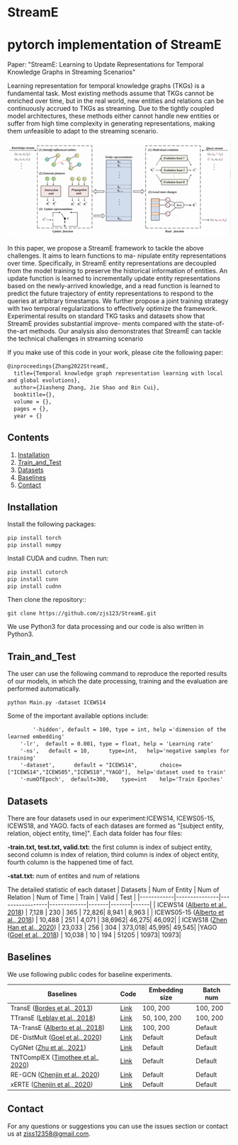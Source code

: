 # StreamE
# pytorch implementation of StreamE

Paper: "StreamE: Learning to Update Representations for Temporal Knowledge Graphs in Streaming Scenarios"

Learning representation for temporal knowledge graphs (TKGs)
is a fundamental task. Most existing methods assume that TKGs
cannot be enriched over time, but in the real world, new entities and
relations can be continuously accrued to TKGs as streaming. Due
to the tightly coupled model architectures, these methods either
cannot handle new entities or suffer from high time complexity in
generating representations, making them unfeasible to adapt to the
streaming scenario. 

<p align="center"><img src="StreamE.PNG"/></p>

In this paper, we propose a StreamE framework
to tackle the above challenges. It aims to learn functions to ma-
nipulate entity representations over time. Specifically, in StreamE
entity representations are decoupled from the model training to
preserve the historical information of entities. An update function
is learned to incrementally update entity representations based on
the newly-arrived knowledge, and a read function is learned to
predict the future trajectory of entity representations to respond
to the queries at arbitrary timestamps. We further propose a joint
training strategy with two temporal regularizations to effectively
optimize the framework. Experimental results on standard TKG
tasks and datasets show that StreamE provides substantial improve-
ments compared with the state-of-the-art methods. Our analysis
also demonstrates that StreamE can tackle the technical challenges
in streaming scenario

If you make use of this code in your work, please cite the following paper:

```
@inproceedings{Zhang2022StreamE,
  title={Temporal knowledge graph representation learning with local and global evolutions},
  author={Jiasheng Zhang, Jie Shao and Bin Cui},
  booktitle={},
  volume = {},
  pages = {},
  year = {}
```

## Contents
1. [Installation](#installation)
2. [Train_and_Test](#Train_and_Test)
3. [Datasets](#Datasets)
4. [Baselines](#Baselines)
5. [Contact](#contact)

## Installation

Install the following packages:

```
pip install torch
pip install numpy
```

Install CUDA and cudnn. Then run:

```
pip install cutorch
pip install cunn
pip install cudnn
```

Then clone the repository::

```
git clone https://github.com/zjs123/StreamE.git
```

We use Python3 for data processing and our code is also written in Python3. 

## Train_and_Test

The user can use the following command to reproduce the reported results of our models, in which the date processing, training and the evaluation are performed automatically.
```
python Main.py -dataset ICEWS14
```
Some of the important available options include:
```
        '-hidden', default = 100, type = int, help ='dimension of the learned embedding'
	'-lr',  default = 0.001, type = float, help = 'Learning rate'
	'-ns', 	 default = 10,   	type=int, 	help='negative samples for training'
	'-dataset', 	 default = "ICEWS14",   	choice=["ICEWS14","ICEWS05","ICEWS18","YAGO"], 	help='dataset used to train'
	'-numOfEpoch', 	default=300,	type=int	help='Train Epoches'
   ```

## Datasets

There are four datasets used in our experiment:ICEWS14, ICEWS05-15, ICEWS18, and YAGO. facts of each datases are formed as "[subject entity, relation, object entity, time]". Each data folder has four files: 

**-train.txt, test.txt, valid.txt:** the first column is index of subject entity, second column is index of relation, third column is index of object entity, fourth column is the happened time of fact.

**-stat.txt:** num of entites and num of relations

The detailed statistic of each dataset
| Datasets   | Num of Entity | Num of Relation | Num of Time | Train | Valid | Test |
|------------|---------------|-----------------|-------------|-------|-------|------|
| ICEWS14 ([Alberto et al., 2018](https://openreview.net/forum?id=pGIHq1m7PU))    | 7,128         | 230             | 365         | 72,826| 8,941 | 8,963 |
| ICEWS05-15 ([Alberto et al., 2018](https://openreview.net/forum?id=pGIHq1m7PU))  | 10,488        | 251             | 4,071       | 38,6962| 46,275| 46,092|
| ICEWS18 ([Zhen Han et al., 2020](https://openreview.net/forum?id=pGIHq1m7PU))  | 23,033       | 256             | 304       | 373,018| 45,995| 49,545|
|YAGO ([Goel et al., 2018](https://openreview.net/forum?id=pGIHq1m7PU))     | 10,038          | 10              | 194         | 51205 |  10973| 10973|

## Baselines

We use following public codes for baseline experiments. 

| Baselines   | Code                                                                      | Embedding size | Batch num |
|-------------|---------------------------------------------------------------------------|----------------|------------|
| TransE ([Bordes et al., 2013](https://papers.nips.cc/paper/5071-translating-embeddings-for-modeling-multi-relational-data))      | [Link](https://github.com/thunlp/OpenKE/tree/OpenKE-PyTorch/openke) | 100, 200       | 100, 200       |
| TTransE ([Leblay et al., 2018](https://dl.acm.org/doi/fullHtml/10.1145/3184558.3191639))    | [Link](https://github.com/INK-USC/RE-Net/tree/master/baselines)                                  | 50, 100, 200   | 100, 200       |
| TA-TransE ([Alberto et al., 2018](https://www.aclweb.org/anthology/D18-1516.pdf))      | [Link](https://github.com/INK-USC/RE-Net/tree/master/baselines)     | 100, 200            | Default    |
| DE-DistMult ([Goel et al., 2020](https://arxiv.org/pdf/1907.03143.pdf))        | [Link](https://github.com/BorealisAI/de-simple)                               | Default            | Default    |
| CyGNet ([Zhu et al., 2021](https://arxiv.org/abs/2012.08492))        | [Link](https://github.com/CunchaoZ/CyGNet)                               | Default            | Default    |
| TNTComplEX ([Timothee et al., 2020](https://openreview.net/pdf?id=rke2P1BFwS))        | [Link](https://github.com/facebookresearch/tkbc)                               | Default            | Default    |
| RE-GCN ([Chenjin et al., 2020](https://arxiv.org/abs/2104.10353))        | [Link](https://github.com/Lee-zix/RE-GCN)                               | Default            | Default    |
| xERTE ([Chenjin et al., 2020](https://openreview.net/forum?id=pGIHq1m7PU))        | [Link](https://github.com/TemporalKGTeam/xERTE)                               | Default            | Default    |

## Contact

For any questions or suggestions you can use the issues section or contact us at zjss12358@gmail.com.

